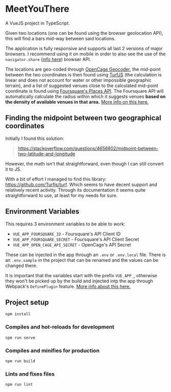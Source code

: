 # MeetYouThere

A VueJS project in TypeScript.

Given two locations (one can be found using the browser geolocation API), this will find a bars mid-way between said locations.

The application is fully responsive and supports all last 2 versions of major browsers. I recommend using it on mobile in order to also see the use of the `navigator.share` ([info here](https://developer.mozilla.org/en-US/docs/Web/API/Navigator/share)) browser API.

The locations are geo-coded through [OpenCage Geocoder](https://opencagedata.com/), the mid-point between the two coordinates is then found using [TurfJS](https://github.com/Turfjs/turf) (the calculation is linear and does not account for water or other impossible geographic terrain), and a list of suggested venues close to the calculated mid-point coordinate is found using [Foursquare's Places API](https://developer.foursquare.com/places-api). The Foursquare API will automatically calculate the radius within which it suggests venues **based on the density of available venues in that area.** [More info on this here.](https://developer.foursquare.com/docs/api/venues/search)

## Finding the midpoint between two geographical coordinates

Initially I found this solution:

> https://stackoverflow.com/questions/4656802/midpoint-between-two-latitude-and-longitude

However, the math isn't that straightforward, even though I can still convert it to JS.

With a bit of effort I managed to find this library: https://github.com/Turfjs/turf. Which seems to have decent support and relatively recent activity. Through its documentation it seems quite straightforward to use, at least for my needs for sure.

## Environment Variables

This requires 3 environment variables to be able to work:

- `VUE_APP_FOURSQUARE_ID` - Foursquare's API Client ID
- `VUE_APP_FOURSQUARE_SECRET` - Foursquare's API Client Secret
- `VUE_APP_OPEN_CAGE_API_SECRET` - OpenCage's API Secret

These can be injected in the app through an `.env` or `.env.local` file. There is an `.env.sample` in the project that can be renamed and the values can be changed there.

It is important that the variables start with the prefix `VUE_APP_`, otherwise they won't be picked up by the build and injected intp the app through Webpack's `DefinePlugin` feature. [More info about this here.](https://cli.vuejs.org/guide/mode-and-env.html#environment-variables)

## Project setup

```
npm install
```

### Compiles and hot-reloads for development

```
npm run serve
```

### Compiles and minifies for production

```
npm run build
```

### Lints and fixes files

```
npm run lint
```
